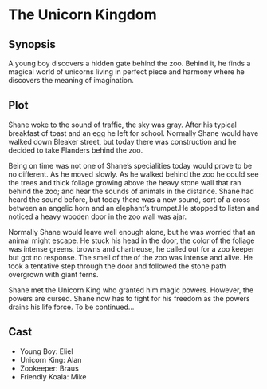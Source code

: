 # The Unicorn Kingdom

## Synopsis

A young boy discovers a hidden gate behind the zoo.
Behind it, he finds a magical world of unicorns living in perfect piece and harmony where he discovers the meaning of imagination.

## Plot

Shane woke to the sound of traffic, the sky was gray.
After his typical breakfast of toast and an egg he left for school.
Normally Shane would have walked down Bleaker street, but today there was construction and he decided to take Flanders behind the zoo.

Being on time was not one of Shane’s specialities today would prove to be no different.
As he moved slowly.
As he walked behind the zoo he could see the trees and thick foliage growing above the heavy stone wall that ran behind the zoo; and hear the sounds of animals in the distance.
Shane had heard the sound before, but today there was a new sound, sort of a cross between an angelic horn and an elephant’s trumpet.He stopped to listen and noticed a heavy wooden door in the zoo wall was ajar.

Normally Shane would leave well enough alone, but he was worried that an animal might escape.
He stuck his head in the door, the color of the foliage was intense greens, browns and chartreuse, he called out for a zoo keeper but got no response.
The smell of the of the zoo was intense and alive.
He took a tentative step through the door and followed the stone path overgrown with giant ferns.

Shane met the Unicorn King who granted him magic powers. However, the powers are cursed.
Shane now has to fight for his freedom as the powers drains his life force.
To be continued...

## Cast

* Young Boy: Eliel
* Unicorn King: Alan
* Zookeeper: Braus
* Friendly Koala: Mike

